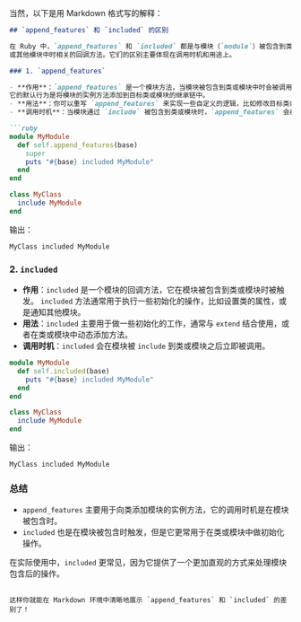 当然，以下是用 Markdown 格式写的解释：

```markdown
## `append_features` 和 `included` 的区别

在 Ruby 中，`append_features` 和 `included` 都是与模块（`module`）被包含到类（`class`）
或其他模块中时相关的回调方法。它们的区别主要体现在调用时机和用途上。

### 1. `append_features`

- **作用**：`append_features` 是一个模块方法，当模块被包含到类或模块中时会被调用。
它的默认行为是将模块的实例方法添加到目标类或模块的继承链中。
- **用法**：你可以重写 `append_features` 来实现一些自定义的逻辑，比如修改目标类或模块的行为、记录日志等。
- **调用时机**：当模块通过 `include` 被包含到类或模块时，`append_features` 会在此时调用。

```ruby
module MyModule
  def self.append_features(base)
    super
    puts "#{base} included MyModule"
  end
end

class MyClass
  include MyModule
end
```

输出：
```
MyClass included MyModule
```

### 2. `included`

- **作用**：`included` 是一个模块的回调方法，它在模块被包含到类或模块时被触发。
`included` 方法通常用于执行一些初始化的操作，比如设置类的属性，或是通知其他模块。
- **用法**：`included` 主要用于做一些初始化的工作，通常与 `extend` 结合使用，或者在类或模块中动态添加方法。
- **调用时机**：`included` 会在模块被 `include` 到类或模块之后立即被调用。

```ruby
module MyModule
  def self.included(base)
    puts "#{base} included MyModule"
  end
end

class MyClass
  include MyModule
end
```

输出：
```
MyClass included MyModule
```

### 总结

- `append_features` 主要用于向类添加模块的实例方法，它的调用时机是在模块被包含时。
- `included` 也是在模块被包含时触发，但是它更常用于在类或模块中做初始化操作。

在实际使用中，`included` 更常见，因为它提供了一个更加直观的方式来处理模块包含后的操作。
```

这样你就能在 Markdown 环境中清晰地展示 `append_features` 和 `included` 的差别了！